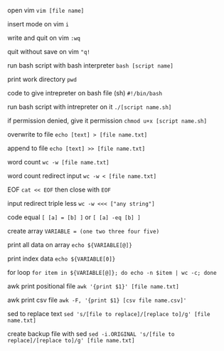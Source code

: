 
open vim
`vim [file name]`

insert mode on vim
`i`

write and quit on vim
`:wq`

quit without save on vim
`"q!`

run bash script with bash interpreter
`bash [script name]`

print work directory
`pwd`

code to give intrepreter on bash file (sh)
`#!/bin/bash`

run bash script with intrepreter on it
`./[script name.sh]`

if permission denied, give it permission
`chmod u+x [script name.sh]`

overwrite to file
`echo [text] > [file name.txt]`

append to file
`echo [text] >> [file name.txt]`

word count
`wc -w [file name.txt]`

word count redirect input
`wc -w < [file name.txt]`

EOF
`cat << EOF`
then close with
`EOF`

input redirect triple less
`wc -w <<< ["any string"]`

code equal
`[ [a] = [b] ]` or `[ [a] -eq [b] ]`

create array
`VARIABLE = (one two three four five)`

print all data on array
`echo ${VARIABLE[@]}`

print index data
`echo ${VARIABLE[0]}`

for loop
`for item in ${VARIABLE[@]}; do echo -n $item | wc -c; done`

awk print positional file
`awk '{print $1}' [file name.txt]`

awk print csv file
`awk -F, '{print $1} [csv file name.csv]'`

sed to replace text
`sed 's/[file to replace]/[replace to]/g' [file name.txt]`

create backup file with sed
`sed -i.ORIGINAL 's/[file to replace]/[replace to]/g' [file name.txt]`
